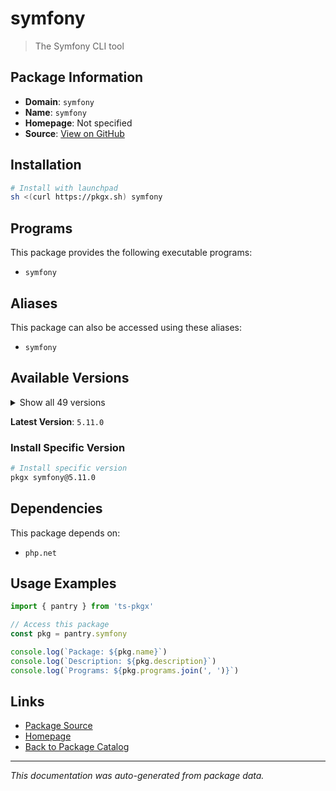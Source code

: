 # symfony

> The Symfony CLI tool

## Package Information

- **Domain**: `symfony`
- **Name**: `symfony`
- **Homepage**: Not specified
- **Source**: [View on GitHub](https://github.com/pkgxdev/pantry/tree/main/projects/symfony.com/package.yml)

## Installation

```bash
# Install with launchpad
sh <(curl https://pkgx.sh) symfony
```

## Programs

This package provides the following executable programs:

- `symfony`

## Aliases

This package can also be accessed using these aliases:

- `symfony`

## Available Versions

<details>
<summary>Show all 49 versions</summary>

- `5.11.0`, `5.10.9`, `5.10.8`, `5.10.7`, `5.10.6`
- `5.10.5`, `5.10.4`, `5.10.3`, `5.10.2`, `5.10.1`
- `5.10.0`, `5.9.1`, `5.9.0`, `5.8.19`, `5.8.18`
- `5.8.17`, `5.8.16`, `5.8.15`, `5.8.14`, `5.8.13`
- `5.8.12`, `5.8.11`, `5.8.10`, `5.8.9`, `5.8.8`
- `5.8.7`, `5.8.6`, `5.8.5`, `5.8.4`, `5.8.3`
- `5.8.2`, `5.8.1`, `5.8.0`, `5.7.8`, `5.7.7`
- `5.7.6`, `5.7.5`, `5.7.4`, `5.7.3`, `5.7.2`
- `5.7.1`, `5.7.0`, `5.6.2`, `5.6.1`, `5.6.0`
- `5.5.10`, `5.5.9`, `5.5.8`, `5.5.7`

</details>

**Latest Version**: `5.11.0`

### Install Specific Version

```bash
# Install specific version
pkgx symfony@5.11.0
```

## Dependencies

This package depends on:

- `php.net`

## Usage Examples

```typescript
import { pantry } from 'ts-pkgx'

// Access this package
const pkg = pantry.symfony

console.log(`Package: ${pkg.name}`)
console.log(`Description: ${pkg.description}`)
console.log(`Programs: ${pkg.programs.join(', ')}`)
```

## Links

- [Package Source](https://github.com/pkgxdev/pantry/tree/main/projects/symfony.com/package.yml)
- [Homepage](#)
- [Back to Package Catalog](../package-catalog.md)

---

*This documentation was auto-generated from package data.*
